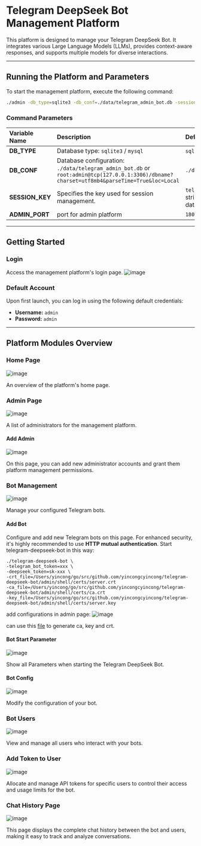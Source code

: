 # Telegram DeepSeek Bot Management Platform

This platform is designed to manage your Telegram DeepSeek Bot. It integrates various Large Language Models (LLMs),
provides context-aware responses, and supports multiple models for diverse interactions.

-----

## Running the Platform and Parameters

To start the management platform, execute the following command:

```bash
./admin -db_type=sqlite3 -db_conf=./data/telegram_admin_bot.db -session_key=telegram_bot_session_key
```

### Command Parameters

| Variable Name    | Description                                                                                                                                | Default Value                                                      |
|:-----------------|:-------------------------------------------------------------------------------------------------------------------------------------------|:-------------------------------------------------------------------|
| **DB\_TYPE**     | Database type: `sqlite3` / `mysql`                                                                                                         | `sqlite3` / `mysql`                                                |
| **DB\_CONF**     | Database configuration: `./data/telegram_admin_bot.db` or `root:admin@tcp(127.0.0.1:3306)/dbname?charset=utf8mb4&parseTime=True&loc=Local` | `./data/telegram_admin_bot.db`                                     |
| **SESSION\_KEY** | Specifies the key used for session management.                                                                                             | `telegram_bot_session_key` (A string used to encrypt session data) |
| **ADMIN\_PORT**  | port for admin platform                                                                                                                    | `18080`                                                            |

-----

## Getting Started

### Login

Access the management platform's login page.
![image](https://github.com/user-attachments/assets/f6bf8ae6-4c0e-44d9-9115-7e744fc20dc3)

### Default Account

Upon first launch, you can log in using the following default credentials:

* **Username:** `admin`
* **Password:** `admin`

-----

## Platform Modules Overview

### Home Page

![image](https://github.com/user-attachments/assets/b12925ca-8d02-4537-84bd-6b0e1ca1686f)

An overview of the platform's home page.

### Admin Page

![image](https://github.com/user-attachments/assets/0f5ccb12-1733-44d4-8922-c0dbd9966372)

A list of administrators for the management platform.

#### Add Admin

![image](https://github.com/user-attachments/assets/89c46bc4-4ff5-455d-8dcd-6bfdc275659a)

On this page, you can add new administrator accounts and grant them platform management permissions.

### Bot Management

![image](https://github.com/user-attachments/assets/518f9341-9e30-41b5-a71f-fff3e398ace0)

Manage your configured Telegram bots.

#### Add Bot

Configure and add new Telegram bots on this page. For enhanced security, it's highly recommended to use **HTTP mutual
authentication**.
Start telegram-deepseek-bot in this way:

```
./telegram-deepseek-bot \
-telegram_bot_token=xxx \
-deepseek_token=sk-xxx \
-crt_file=/Users/yincong/go/src/github.com/yincongcyincong/telegram-deepseek-bot/admin/shell/certs/server.crt
-ca_file=/Users/yincong/go/src/github.com/yincongcyincong/telegram-deepseek-bot/admin/shell/certs/ca.crt
-key_file=/Users/yincong/go/src/github.com/yincongcyincong/telegram-deepseek-bot/admin/shell/certs/server.key
```

add configurations in admin page:
![image](https://github.com/user-attachments/assets/2a518841-abf6-4a31-b1b3-b26b258a5fab)

can use this [file](https://github.com/yincongcyincong/telegram-deepseek-bot/blob/main/admin/shell/generate_cert.sh) to
generate ca, key and crt.

#### Bot Start Parameter

![image](https://github.com/user-attachments/assets/94c65d03-e097-479e-bf2a-f3d5aad431cc)

Show all Parameters when starting the Telegram DeepSeek Bot.

#### Bot Config

![image](https://github.com/user-attachments/assets/0e6d3c32-5311-4769-ac42-e9591d4651ad)

Modify the configuration of your bot.

### Bot Users

![image](https://github.com/user-attachments/assets/5534971a-e1e2-42d1-9552-0ce37b18444f)

View and manage all users who interact with your bots.

### Add Token to User

![image](https://github.com/user-attachments/assets/b9ffc006-764c-46b7-a5ce-703b052c5368)

Allocate and manage API tokens for specific users to control their access and usage limits for the bot.

### Chat History Page

![image](https://github.com/user-attachments/assets/7b0a834f-0e62-4bec-9d57-1be22da0828d)

This page displays the complete chat history between the bot and users, making it easy to track and analyze
conversations.


